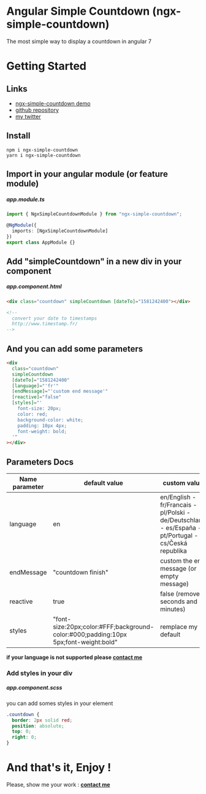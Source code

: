 # Angular Simple Countdown (ngx-simple-countdown)

The most simple way to display a countdown in angular 7

# Getting Started

## Links

- [ngx-simple-countdown demo](https://chti-raidtour.fr/nomadraid)
- [github repository](https://github.com/maxime1jacquet/ngx-simple-countdown)
- [my twitter](https://twitter.com/maxime1jacquet)

## Install

```
npm i ngx-simple-countdown
yarn i ngx-simple-countdown
```

## Import in your angular module (or feature module)

##### app.module.ts

```ts
import { NgxSimpleCountdownModule } from "ngx-simple-countdown";

@NgModule({
  imports: [NgxSimpleCountdownModule]
})
export class AppModule {}
```

## Add "simpleCountdown" in a new div in your component

##### app.component.html

```html
<div class="countdown" simpleCountdown [dateTo]="1581242400"></div>

<!-- 
  convert your date to timestamps
  http://www.timestamp.fr/ 
-->
```

## And you can add some parameters

```html
<div
  class="countdown"
  simpleCountdown
  [dateTo]="1581242400"
  [language]="'fr'"
  [endMessage]="'custom end message'"
  [reactive]="false"
  [styles]="'
    font-size: 20px;
    color: red;
    background-color: white;
    padding: 10px 4px;
    font-weight: bold;
  '"
></div>
```

## Parameters Docs

| Name parameter | default value                                                                       | custom value                                                                                         |
| -------------- | ----------------------------------------------------------------------------------- | ---------------------------------------------------------------------------------------------------- |
| language       | en                                                                                  | en/English - fr/Francais - pl/Polski - de/Deutschland - es/España - pt/Portugal - cs/Česká republika |
| endMessage     | "countdown finish"                                                                  | custom the end message (or empty message)                                                            |
| reactive       | true                                                                                | false (remove seconds and minutes)                                                                   |
| styles         | "font-size:20px;color:#FFF;background-color:#000;padding:10px 5px;font-weight:bold" | remplace my default                                                                                  |

**if your language is not supported please [contact me](https://twitter.com/maxime1jacquet)**

### Add styles in your div

##### app.component.scss

you can add somes styles in your element

```css
.countdown {
  border: 2px solid red;
  position: absolute;
  top: 0;
  right: 0;
}
```

# And that's it, Enjoy !

Please, show me your work : **[contact me](https://twitter.com/maxime1jacquet)**
